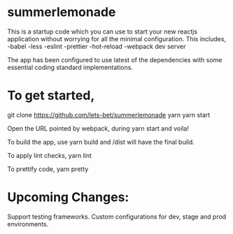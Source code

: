 # summerlemonade

This is a startup code which you can use to start your new reactjs application without worrying for all the minimal configuration.
This includes,
-babel
-less
-eslint
-prettier
-hot-reload
-webpack dev server

The app has been configured to use latest of the dependencies with some essential coding standard implementations.

# To get started,

git clone https://github.com/lets-bet/summerlemonade
yarn
yarn start 

Open the URL pointed by webpack, during yarn start and voila!

To build the app, use 
yarn build
and /dist will have the final build.

To apply lint checks, 
yarn lint

To prettify code,
yarn pretty

# Upcoming Changes:
Support testing frameworks.
Custom configurations for dev, stage and prod environments.
